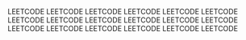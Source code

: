 LEETCODE LEETCODE LEETCODE LEETCODE LEETCODE LEETCODE LEETCODE LEETCODE LEETCODE LEETCODE LEETCODE LEETCODE LEETCODE LEETCODE LEETCODE LEETCODE LEETCODE LEETCODE 
